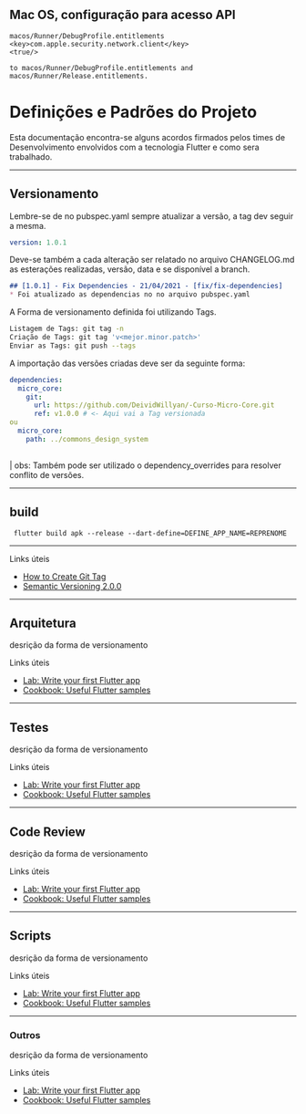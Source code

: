 ## Mac OS, configuração para acesso API
```
macos/Runner/DebugProfile.entitlements
<key>com.apple.security.network.client</key>
<true/>

to macos/Runner/DebugProfile.entitlements and macos/Runner/Release.entitlements.
```

# Definições e Padrões do Projeto

Esta documentação encontra-se alguns acordos firmados pelos times de Desenvolvimento envolvidos com a tecnologia Flutter e como sera trabalhado.

---
## Versionamento

Lembre-se de no pubspec.yaml sempre atualizar a versão, a tag dev seguir a mesma.
```yaml
version: 1.0.1
```
Deve-se também a cada alteração ser relatado no arquivo CHANGELOG.md as esterações realizadas, versão, data e se disponível a branch.
```md
## [1.0.1] - Fix Dependencies - 21/04/2021 - [fix/fix-dependencies]
* Foi atualizado as dependencias no no arquivo pubspec.yaml
```
A Forma de versionamento definida foi utilizando Tags.
```bash
Listagem de Tags: git tag -n
Criação de Tags: git tag 'v<mejor.minor.patch>'
Enviar as Tags: git push --tags
```
A importação das versões criadas deve ser da seguinte forma:
```yaml
dependencies:
  micro_core:
    git:
      url: https://github.com/DeividWillyan/-Curso-Micro-Core.git
      ref: v1.0.0 # <- Aqui vai a Tag versionada
ou
  micro_core:
    path: ../commons_design_system
    
```
| obs: Também pode ser utilizado o dependency_overrides para resolver conflito de versões.

---
## build
```
 flutter build apk --release --dart-define=DEFINE_APP_NAME=REPRENOME
```
---
Links úteis

- [How to Create Git Tag](https://devconnected.com/how-to-create-git-tags)
- [Semantic Versioning 2.0.0](https://semver.org/)

---
## Arquitetura

desrição da forma de versionamento

Links úteis

- [Lab: Write your first Flutter app](https://flutter.dev/docs/get-started/codelab)
- [Cookbook: Useful Flutter samples](https://flutter.dev/docs/cookbook)
---
## Testes

desrição da forma de versionamento

Links úteis

- [Lab: Write your first Flutter app](https://flutter.dev/docs/get-started/codelab)
- [Cookbook: Useful Flutter samples](https://flutter.dev/docs/cookbook)
---
## Code Review
desrição da forma de versionamento

Links úteis

- [Lab: Write your first Flutter app](https://flutter.dev/docs/get-started/codelab)
- [Cookbook: Useful Flutter samples](https://flutter.dev/docs/cookbook)
---
## Scripts 
desrição da forma de versionamento

Links úteis

- [Lab: Write your first Flutter app](https://flutter.dev/docs/get-started/codelab)
- [Cookbook: Useful Flutter samples](https://flutter.dev/docs/cookbook)

---
### Outros
desrição da forma de versionamento

Links úteis

- [Lab: Write your first Flutter app](https://flutter.dev/docs/get-started/codelab)
- [Cookbook: Useful Flutter samples](https://flutter.dev/docs/cookbook)
